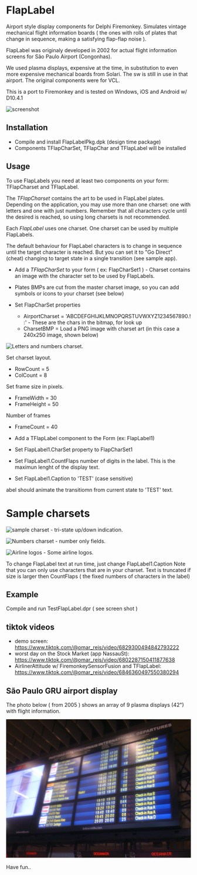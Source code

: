 # FlapLabel
Airport style display components for Delphi Firemonkey. 
Simulates vintage mechanical flight information boards
( the ones with rolls of plates that change in sequence,
making a satisfying flap-flap noise ).

FlapLabel was originaly developed in 2002 for actual 
flight information screens for São Paulo Airport (Congonhas). 

We used plasma displays, expensive at the time, 
in substitution to even more expensive mechanical boards from Solari.
The sw is still in use in that airport. The original components were for VCL. 

This is a port to Firemonkey and is tested
on Windows, iOS and Android w/ D10.4.1

![screenshot](/Images/FlapLabelTestShot.png)

## Installation

* Compile and install FlapLabelPkg.dpk (design time package) 
* Components TFlapCharSet, TFlapChar and TFlapLabel will be installed 

## Usage

To use FlapLabels you need at least two components on your form: TFlapCharset and TFlapLabel.

The *TFlapCharset* contains the art to be used in FlapLabel plates. 
Depending on the application, you may use more than one charset: one with letters and one with just numbers.
Remember that all characters cycle until the desired is reached, 
so using long charsets is not recommended. 

Each *FlapLabel* uses one charset. One charset can be used by 
multiple FlapLabels. 

The default behaviour for FlapLabel characters is to change
in sequence until the target character is reached.
But you can set it to "Go Direct" (cheat) changing to target state in a single transition  (see sample app).

* Add a *TFlapCharSet* to your form ( ex: FlapCharSet1 ) - Charset contains an image with the character set to be used by FlapLabels. 
* Plates BMPs are  cut from the master charset image, so you can add symbols or icons to your charset (see below)

* Set FlapCharSet properties
  * AirportCharset = 'ABCDEFGHIJKLMNOPQRSTUVWXYZ1234567890.! :'  - These are the chars in the bitmap, for look up
  * CharsetBMP = Load a PNG image with charset art (in this case a 240x250 image, shown below)
 
![Letters and numbers charset](/Images/LettersNumbersCharset.png).

Set charset layout.
  * RowCount = 5              
  * ColCount = 8

Set frame size in pixels.
  * FrameWidth = 30
  * FrameHeight = 50
  
Number of frames
  * FrameCount = 40

 
* Add a TFlapLabel component to the Form (ex: FlapLabel1) 
* Set FlapLabel1.CharSet property to FlapCharSet1
* Set FlapLabel1.CountFlaps number of digits in the label. This is the maximun lenght of the display text. 
* Set FlapLabel1.Caption to 'TEST'  (case sensitive)

abel should animate the transitiomn from current state to 'TEST' text.

# Sample charsets

![sample charset](/Images/ArrowsCharset.png) - tri-state up/down indication.

![Numbers charset](/Images/NumbersCharset.png) - number only fields.

![Airline logos](/Images/Airlines.png) - Some airline logos. 


To change FlapLabel text at run time, just change FlapLabel1.Caption
Note that you can only use characters that are in your charset.
Text is truncated if size is larger then CountFlaps ( the fixed numbers of characters in the label)

## Example
Compile and run TestFlapLabel.dpr ( see screen shot )

## tiktok videos

* demo screen: https://www.tiktok.com/@omar_reis/video/6829300494842793222
* worst day on the Stock Market (app NassauSt): https://www.tiktok.com/@omar_reis/video/6802287150411877638
* AirlinerAttitude w/ FiremonkeySensorFusion and TFlapLabel: https://www.tiktok.com/@omar_reis/video/6846360497550380294  

## São Paulo GRU airport display

The photo below ( from 2005 ) shows an array of 9 plasma displays (42") with flight information.

![São Paulo airport display](painelIndoor.jpeg)



Have fun..

